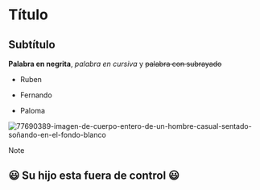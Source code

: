 # Título
## Subtítulo

**Palabra en negrita**, *palabra en cursiva* y ~~palabra con subrayado~~

- Ruben
* Fernando
+ Paloma

![77690389-imagen-de-cuerpo-entero-de-un-hombre-casual-sentado-soñando-en-el-fondo-blanco](https://github.com/user-attachments/assets/e7579df8-4312-4646-a2e2-d8eec478b5a0)

> [!NOTE]
> 😃 Su hijo esta fuera de control 😃
> ---
